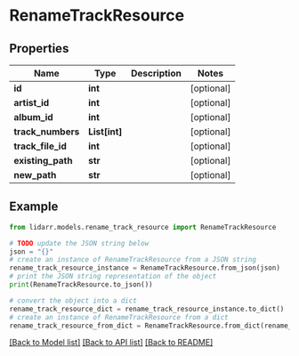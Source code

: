 # RenameTrackResource


## Properties

Name | Type | Description | Notes
------------ | ------------- | ------------- | -------------
**id** | **int** |  | [optional] 
**artist_id** | **int** |  | [optional] 
**album_id** | **int** |  | [optional] 
**track_numbers** | **List[int]** |  | [optional] 
**track_file_id** | **int** |  | [optional] 
**existing_path** | **str** |  | [optional] 
**new_path** | **str** |  | [optional] 

## Example

```python
from lidarr.models.rename_track_resource import RenameTrackResource

# TODO update the JSON string below
json = "{}"
# create an instance of RenameTrackResource from a JSON string
rename_track_resource_instance = RenameTrackResource.from_json(json)
# print the JSON string representation of the object
print(RenameTrackResource.to_json())

# convert the object into a dict
rename_track_resource_dict = rename_track_resource_instance.to_dict()
# create an instance of RenameTrackResource from a dict
rename_track_resource_from_dict = RenameTrackResource.from_dict(rename_track_resource_dict)
```
[[Back to Model list]](../README.md#documentation-for-models) [[Back to API list]](../README.md#documentation-for-api-endpoints) [[Back to README]](../README.md)


